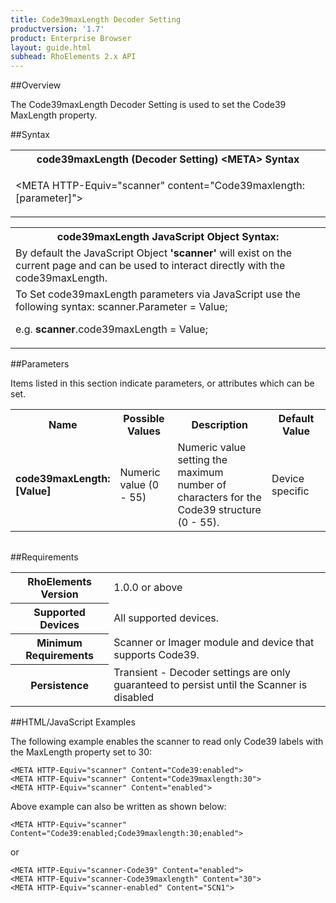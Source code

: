 ```yaml
---
title: Code39maxLength Decoder Setting
productversion: '1.7'
product: Enterprise Browser
layout: guide.html
subhead: RhoElements 2.x API
---
```


##Overview

The Code39maxLength Decoder Setting is used to set the Code39 MaxLength property.

##Syntax

<table class="re-table"><tr><th class="tableHeading">code39maxLength (Decoder Setting) &lt;META&gt; Syntax
</th></tr><tr><td class="clsSyntaxCells clsOddRow"><p>&lt;META HTTP-Equiv="scanner" content="Code39maxlength:[parameter]"&gt;</p></td></tr></table>
<table class="re-table"><tr><th class="tableHeading">code39maxLength JavaScript Object Syntax:</th></tr><tr><td class="clsSyntaxCells clsOddRow">
By default the JavaScript Object <b>'scanner'</b> will exist on the current page and can be used to interact directly with the code39maxLength.
</td></tr><tr><td class="clsSyntaxCells clsEvenRow">
To Set code39maxLength parameters via JavaScript use the following syntax: scanner.Parameter = Value;
<P />e.g. <b>scanner</b>.code39maxLength = Value;
</td></tr></table>

##Parameters


Items listed in this section indicate parameters, or attributes which can be set.
<table class="re-table"><col width="20%" /><col width="20%" /><col width="38%" /><col width="22%" /><tr><th class="tableHeading">Name</th><th class="tableHeading">Possible Values</th><th class="tableHeading">Description</th><th class="tableHeading">Default Value</th></tr><tr><td class="clsSyntaxCells clsOddRow"><b>code39maxLength:[Value]
</b></td><td class="clsSyntaxCells clsOddRow">Numeric value (0 - 55)</td><td class="clsSyntaxCells clsOddRow">Numeric value setting the maximum number of characters for the Code39 structure (0 - 55).</td><td class="clsSyntaxCells clsOddRow">Device specific</td></tr></table>
<table class="re-table"><col width="78%" /><col width="8%" /><col width="1%" /><col width="5%" /><col width="1%" /><col width="5%" /><col width="2%" /></table>





##Requirements

<table class="re-table"><tr><th class="tableHeading">RhoElements Version</th><td class="clsSyntaxCell clsEvenRow">1.0.0 or above
</td></tr><tr><th class="tableHeading">Supported Devices</th><td class="clsSyntaxCell clsOddRow">All supported devices.</td></tr><tr><th class="tableHeading">Minimum Requirements</th><td class="clsSyntaxCell clsOddRow">Scanner or Imager module and device that supports Code39.</td></tr><tr><th class="tableHeading">Persistence</th><td class="clsSyntaxCell clsEvenRow">Transient - Decoder settings are only guaranteed to persist until the Scanner is disabled</td></tr></table>


##HTML/JavaScript Examples

The following example enables the scanner to read only Code39 labels with the MaxLength property set to 30:

	<META HTTP-Equiv="scanner" Content="Code39:enabled">
	<META HTTP-Equiv="scanner" Content="Code39maxlength:30">
	<META HTTP-Equiv="scanner" Content="enabled">
	
Above example can also be written as shown below:

	<META HTTP-Equiv="scanner" Content="Code39:enabled;Code39maxlength:30;enabled">
	
or

	<META HTTP-Equiv="scanner-Code39" Content="enabled">
	<META HTTP-Equiv="scanner-Code39maxlength" Content="30">
	<META HTTP-Equiv="scanner-enabled" Content="SCN1">
	





